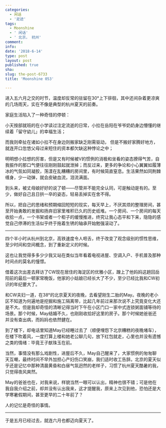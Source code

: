 ```yaml
---
categories:
  - 闲话
  - '足迹'
tags:
  - Moonshine
  - ' 闲话'
  - ' 北京， 杭州'
comment: 
info: 
date: '2018-6-14'
type: post
layout: post
published: true
sha: 
slug: the-post-6733
title: 'Moonshine 053'

---
```

进入五六月之交的时节，温度却反常的驻留在30°上下徘徊，其中还间杂着更凉爽的几场雨天，实在不像是典型的杭州夏天的前奏。

家庭生活陷入了一种奇怪的停顿：

小天按部就班的在小学读过注定流逝的日常，小拉在岳阳在爷爷奶奶身边懵懂的继续着「留守幼儿」的幸福生活；

而我则牵扯在诸如小拉不在身边则搬家缺乏刚需驱动， 但是不搬好家腾好地方，就连开口忽悠父母过来短住的资本都欠缺这种悖论之中；

明明想小拉想的厉害，但是又有时候被V的惯例的消极和坐看的姿态撩得气苦，自我振作的那口气便往往刚刚鼓起就泄掉；而反过来，更多的争论和小心翼翼如履薄冰的气氛如同凝胶，荡漾在乱糟糟的房间里，有时候简直窒息。生活果然如同荆棘缠身，少一动弹，就会皮破血流，泪流满面。

到头来，被丈母娘好好的说了顿——尽管并不能完全认同，可是触动是有的。至少，做好自己且日拱一卒的姿态，轻易丢掉实在舍不得。

所以，把自己的思绪和预期缩回短短的现实，每天早上，不厌其烦的整理房间，甚至开始勇敢的发掘和扬弃旧家里堆积已久的历史纸堆。一个房间、一个房间的每天收拾一点，一个书架或者一个柜子的缓慢推进，终究让我心态平和下来，隐隐的感觉自己停滞的生活似乎终于拖着生锈的轴承开始勉强滚动了。

---

四个半小时从杭州到北京，高铁速度令人咂舌，终于改变了观念级别的惯性思维，至少时间和空间概念，到了重新定义的时候。

这也让我觉得多多少少我又站在类似当年看着电视进屋、空调入户、手机普及那种时间点的莫名的憧憬。

借着这次出差去拜访了CW现在居住的海淀区的优雅小区，蹭上了他妈妈这趟回岳阳前的最后一顿家常晚饭，他家的小姑娘已经长大了不少，至少已经比我和CW初识的年纪要大了。

和CW夫妇一道，在38°的北京夏天的夜晚，去看望刚生二胎的May。夜晚的老小区不知道为何遍地是挖掘和施工隔离带，比起几年前过来那次说不上究竟变化大还是不大。但是我却奇怪的清晰记得当时下午在小区门口一家中式连锁粥面铺等待的场景。那个时候，May结婚不久，也刚刚收拾好这里的房子。那个时候她爸爸还并没有查出病，而妈妈也依然健在。

到了楼下，却电话里知道May已经睡过去了（顺便埋怨下北京糟糕的夜晚堵车），在楼下吹着风，一度打算上楼和她老公聊几句，放下红包就走，心里也并没有遗憾之类的情绪：毕竟王子猷珠玉在前。

当然，事情没有那么戏剧性，进屋后不久，May自己醒来了，大家惯例的匆匆聊天互嘲，最终时间不早外加担心产妇伤口笑崩，我们适时收工告辞。北京的夏天似乎还是记忆中那种清晨黄昏和白昼气氛迥然的老样子，习惯了杭州夏天酷暑的我，只觉得夜风爽然。

May的爸爸也在，对我来说，样貌当然一眼可以认出，精神也很不错；可是他在我自我介绍之前，却并没有认出我来，这才提醒我，原来上次见到他，恐怕还是大学寒暑假期间，甚至更早的二十年前了？

人的记忆是奇怪的事情。

---

于是五月已经过去，就连六月也都迈向夏天了。


